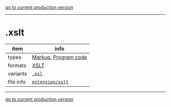 [go to current production version]({{preferredFormats}})

---



# .xslt

item | info
--- | ---
types | [Markup](../dataTypes/markup.md), [Program code](../dataTypes/programCode.md)
formats | [XSLT](../fileFormats/xslt.md)
variants | [`.xsl`](../extensions/xsl.md)
file info | [`extension/xslt`]({{fileinfo}}/xslt)




---

[go to current production version]({{preferredFormats}})
